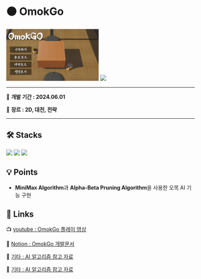 # ⚫ OmokGo
<div>
 <img width="49%" src="https://github.com/LeeYuJoung/OmokGo/blob/main/Intro_Image.png">
 <img width="49%" src="https://github.com/LeeYuJoung/OmokGo/blob/main/InGame_Image.png">
</div>

*** 
📅 **개발 기간 : 2024.06.01**
 
📌 **장르 : 2D, 대전, 전략**
***

## 🛠 Stacks
![](https://img.shields.io/badge/Android-3DDC84?style=for-the-badge&logo=android&logoColor=white)
![](https://img.shields.io/badge/Unity-100000?style=for-the-badge&logo=unity&logoColor=white) 
![](https://img.shields.io/badge/C%23-239120?style=for-the-badge&logo=c-sharp&logoColor=white)

## 💡 Points
+ **MiniMax Algorithm**과 **Alpha-Beta Pruning Algorithm**을 사용한 오목 AI 기능 구현 

## 🔗 Links
 📺 [youtube : OmokGo 플레이 영상]()
 
 📒 [Notion : OmokGo 개발문서](https://www.notion.so/AlphaO-00de43a658dd4dffb690a37aa826ddd7)

 📃 [기타 : AI 알고리즘 참고 자료](https://velog.io/@ohjinseo/C%EC%9C%BC%EB%A1%9C-%EC%98%A4%EB%AA%A9-AI-%EA%B5%AC%ED%98%84%ED%95%B4%EB%B3%B4%EA%B8%B0-2)
 
 📃 [기타 : AI 알고리즘 참고 자료](https://github.com/DahamChoi/gomoku)
